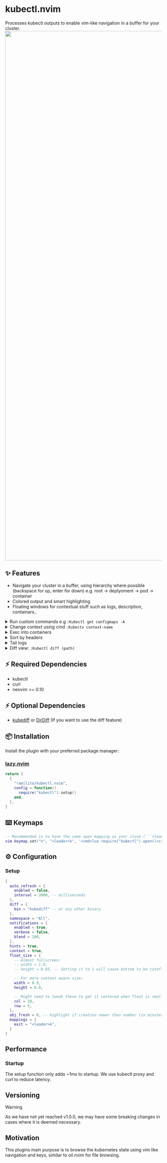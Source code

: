 # kubectl.nvim
Processes kubectl outputs to enable vim-like navigation in a buffer for your cluster.
<img src="https://github.com/Ramilito/kubectl.nvim/assets/17252601/1d624569-b6d9-4c2e-8037-7727352ad822" width="1700px">

## ✨ Features
- Navigate your cluster in a buffer, using hierarchy where possible (backspace for up, enter for down) e.g. root -> deplyoment -> pod -> container
- Colored output and smart highlighting
- Floating windows for contextual stuff such as logs, description, containers..
<details>
  <summary>Run custom commands e.g <code>:Kubectl get configmaps -A</code></summary>
  <img src="https://github.com/Ramilito/kubectl.nvim/assets/17252601/d889e44e-d22a-4cb5-96fb-61de9d37ad43" width="700px">
</details>
<details>
  <summary>Change context using cmd <code>:Kubectx context-name</code></summary>
  <img src="https://github.com/Ramilito/kubectl.nvim/assets/8473233/9ca4f5b6-fb8c-47bf-a588-560e219c439c" width="700px">
</details>
<details>
  <summary>Exec into containers</summary>
  <sub>In the pod view, select a pod by pressing <code><cr></code> and then again <code><cr></code> on the container you want to exec into</sub>
  <img src="https://github.com/Ramilito/kubectl.nvim/assets/17252601/24e15963-bfd2-43a5-9e35-9d33cf5d976e" width="700px">
</details>
<details>
  <summary>Sort by headers</summary>
    <sub>By moving the cursor to a header word and pressing <code>s</code></sub>
  <img src="https://github.com/Ramilito/kubectl.nvim/assets/17252601/9f96e943-eda4-458e-a4ba-cf23e0417963" width="700px">
</details>
<details>
  <summary>Tail logs</summary>
  <img src="https://github.com/Ramilito/kubectl.nvim/assets/17252601/8ab220a7-459a-4faf-8709-7f106a36a53b" width="700px">
</details>
<details>
  <summary>Diff view: <code>:Kubectl diff (path) </code></summary>
  <img src="https://github.com/user-attachments/assets/52662db4-698b-4059-a5a2-2c9ddfe8d146" width="700px">
</details>
   
## ⚡️ Required Dependencies
- kubectl
- curl
- neovim >= 0.10
 
## ⚡️ Optional Dependencies
- [kubediff](https://github.com/Ramilito/kubediff) or [DirDiff](https://github.com/will133/vim-dirdiff) (If you want to use the diff feature)

## 📦 Installation

Install the plugin with your preferred package manager:

### [lazy.nvim](https://github.com/folke/lazy.nvim)

```lua
return {
  {
    "ramilito/kubectl.nvim",
    config = function()
      require("kubectl").setup()
    end,
  },
}
```

## ⌨️ Keymaps

```lua
-- Recommended is to have the same open mapping as your close (```<leader>k```) the plugin for a toggle effect.
vim.keymap.set("n", "<leader>k", '<cmd>lua require("kubectl").open()<cr>', { noremap = true, silent = true })
```

## ⚙️ Configuration

### Setup
```lua
{
  auto_refresh = {
    enabled = false,
    interval = 3000, -- milliseconds
  },
  diff = {
    bin = "kubediff" -- or any other binary
  },
  namespace = "All",
  notifications = {
    enabled = true,
    verbose = false,
    blend = 100,
  },
  hints = true,
  context = true,
  float_size = {
    -- Almost fullscreen:
    -- width = 1.0,
    -- height = 0.95, -- Setting it to 1 will cause bottom to be cutoff by statuscolumn

    -- For more context aware size:
    width = 0.9,
    height = 0.8,

    -- Might need to tweak these to get it centered when float is smaller
    col = 10,
    row = 5,
  },
  obj_fresh = 0, -- highlight if creation newer than number (in minutes)
  mappings = {
    exit = "<leader>k",
  }
}
```

## Performance

### Startup

The setup function only adds ~1ms to startup.
We use kubectl proxy and curl to reduce latency.

## Versioning
> [!WARNING]
> As we have not yet reached v1.0.0, we may have some breaking changes
> in cases where it is deemed necessary.

## Motivation
This plugins main purpose is to browse the kubernetes state using vim like navigation and keys, similar to oil.nvim for file browsing.
